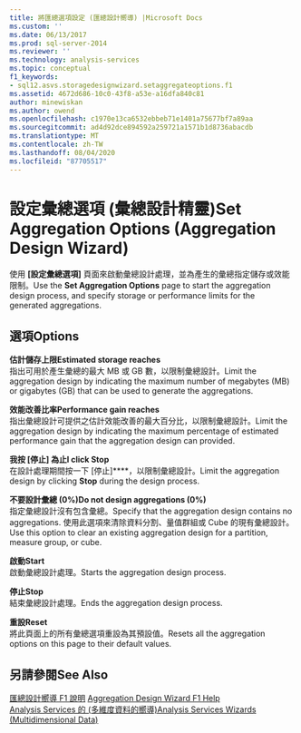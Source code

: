 ```yaml
---
title: 將匯總選項設定 (匯總設計嚮導) |Microsoft Docs
ms.custom: ''
ms.date: 06/13/2017
ms.prod: sql-server-2014
ms.reviewer: ''
ms.technology: analysis-services
ms.topic: conceptual
f1_keywords:
- sql12.asvs.storagedesignwizard.setaggregateoptions.f1
ms.assetid: 4672d686-10c0-43f8-a53e-a16dfa840c81
author: minewiskan
ms.author: owend
ms.openlocfilehash: c1970e13ca6532ebbeb71e1401a75677bf7a89aa
ms.sourcegitcommit: ad4d92dce894592a259721a1571b1d8736abacdb
ms.translationtype: MT
ms.contentlocale: zh-TW
ms.lasthandoff: 08/04/2020
ms.locfileid: "87705517"
---
```

# <a name="set-aggregation-options-aggregation-design-wizard"></a><span data-ttu-id="39c4a-102">設定彙總選項 (彙總設計精靈)</span><span class="sxs-lookup"><span data-stu-id="39c4a-102">Set Aggregation Options (Aggregation Design Wizard)</span></span>
  <span data-ttu-id="39c4a-103">使用 **[設定彙總選項]** 頁面來啟動彙總設計處理，並為產生的彙總指定儲存或效能限制。</span><span class="sxs-lookup"><span data-stu-id="39c4a-103">Use the **Set Aggregation Options** page to start the aggregation design process, and specify storage or performance limits for the generated aggregations.</span></span>  
  
## <a name="options"></a><span data-ttu-id="39c4a-104">選項</span><span class="sxs-lookup"><span data-stu-id="39c4a-104">Options</span></span>  
 <span data-ttu-id="39c4a-105">**估計儲存上限**</span><span class="sxs-lookup"><span data-stu-id="39c4a-105">**Estimated storage reaches**</span></span>  
 <span data-ttu-id="39c4a-106">指出可用於產生彙總的最大 MB 或 GB 數，以限制彙總設計。</span><span class="sxs-lookup"><span data-stu-id="39c4a-106">Limit the aggregation design by indicating the maximum number of megabytes (MB) or gigabytes (GB) that can be used to generate the aggregations.</span></span>  
  
 <span data-ttu-id="39c4a-107">**效能改善比率**</span><span class="sxs-lookup"><span data-stu-id="39c4a-107">**Performance gain reaches**</span></span>  
 <span data-ttu-id="39c4a-108">指出彙總設計可提供之估計效能改善的最大百分比，以限制彙總設計。</span><span class="sxs-lookup"><span data-stu-id="39c4a-108">Limit the aggregation design by indicating the maximum percentage of estimated performance gain that the aggregation design can provided.</span></span>  
  
 <span data-ttu-id="39c4a-109">**我按 [停止] 為止**</span><span class="sxs-lookup"><span data-stu-id="39c4a-109">**I click Stop**</span></span>  
 <span data-ttu-id="39c4a-110">在設計處理期間按一下 [停止]\*\*\*\*，以限制彙總設計。</span><span class="sxs-lookup"><span data-stu-id="39c4a-110">Limit the aggregation design by clicking **Stop** during the design process.</span></span>  
  
 <span data-ttu-id="39c4a-111">**不要設計彙總 (0%)**</span><span class="sxs-lookup"><span data-stu-id="39c4a-111">**Do not design aggregations (0%)**</span></span>  
 <span data-ttu-id="39c4a-112">指定彙總設計沒有包含彙總。</span><span class="sxs-lookup"><span data-stu-id="39c4a-112">Specify that the aggregation design contains no aggregations.</span></span> <span data-ttu-id="39c4a-113">使用此選項來清除資料分割、量值群組或 Cube 的現有彙總設計。</span><span class="sxs-lookup"><span data-stu-id="39c4a-113">Use this option to clear an existing aggregation design for a partition, measure group, or cube.</span></span>  
  
 <span data-ttu-id="39c4a-114">**啟動**</span><span class="sxs-lookup"><span data-stu-id="39c4a-114">**Start**</span></span>  
 <span data-ttu-id="39c4a-115">啟動彙總設計處理。</span><span class="sxs-lookup"><span data-stu-id="39c4a-115">Starts the aggregation design process.</span></span>  
  
 <span data-ttu-id="39c4a-116">**停止**</span><span class="sxs-lookup"><span data-stu-id="39c4a-116">**Stop**</span></span>  
 <span data-ttu-id="39c4a-117">結束彙總設計處理。</span><span class="sxs-lookup"><span data-stu-id="39c4a-117">Ends the aggregation design process.</span></span>  
  
 <span data-ttu-id="39c4a-118">**重設**</span><span class="sxs-lookup"><span data-stu-id="39c4a-118">**Reset**</span></span>  
 <span data-ttu-id="39c4a-119">將此頁面上的所有彙總選項重設為其預設值。</span><span class="sxs-lookup"><span data-stu-id="39c4a-119">Resets all the aggregation options on this page to their default values.</span></span>  
  
## <a name="see-also"></a><span data-ttu-id="39c4a-120">另請參閱</span><span class="sxs-lookup"><span data-stu-id="39c4a-120">See Also</span></span>  
 <span data-ttu-id="39c4a-121">[匯總設計嚮導 F1 說明](aggregation-design-wizard-f1-help.md) </span><span class="sxs-lookup"><span data-stu-id="39c4a-121">[Aggregation Design Wizard F1 Help](aggregation-design-wizard-f1-help.md) </span></span>  
 [<span data-ttu-id="39c4a-122">Analysis Services 的 &#40;多維度資料的嚮導&#41;</span><span class="sxs-lookup"><span data-stu-id="39c4a-122">Analysis Services Wizards &#40;Multidimensional Data&#41;</span></span>](analysis-services-wizards-multidimensional-data.md)  
  
  
